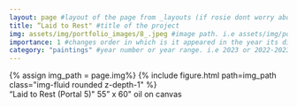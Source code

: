 ```yaml
---
layout: page #layout of the page from _layouts (if rosie dont worry about this)
title: “Laid to Rest" #title of the project
img: assets/img/portfolio_images/8_.jpeg #image path. i.e assets/img/portfolio_images/1_.jpg
importance: 1 #changes order in which is it appeared in the year its displayed in
category: "paintings" #year number or year range. i.e 2023 or 2022-2023
---
```


<div class="row">
    <div class="col-sm mt-3 mt-md-0">
        {% assign img_path = page.img%}
        {% include figure.html path=img_path  class="img-fluid rounded z-depth-1" %}
    </div>
</div>
<div class="caption">
    “Laid to Rest (Portal 5)"
    55” x 60"
    oil on canvas 
</div>
